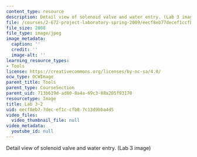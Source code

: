 ```yaml
---
content_type: resource
description: Detail view of solenoid valve and water entry. (Lab 3 image)
file: /courses/2-672-project-laboratory-spring-2009/eecf8eb77decef1ccfb87c13d9bba4d5_lab32.jpg
file_size: 2808
file_type: image/jpeg
image_metadata:
  caption: ''
  credit: ''
  image-alt: ''
learning_resource_types:
- Tools
license: https://creativecommons.org/licenses/by-nc-sa/4.0/
ocw_type: OCWImage
parent_title: Tools
parent_type: CourseSection
parent_uid: 713b619d-ad80-8a4a-69c3-88a205f93170
resourcetype: Image
title: Lab 3-2
uid: eecf8eb7-7dec-ef1c-cfb8-7c13d9bba4d5
video_files:
  video_thumbnail_file: null
video_metadata:
  youtube_id: null
---
```

Detail view of solenoid valve and water entry. (Lab 3 image)